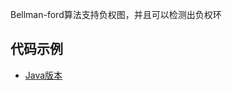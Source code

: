 Bellman-ford算法支持负权图，并且可以检测出负权环

## 代码示例
- [Java版本](../../../../tree/java/WeightGraph/src/BellmanFord.java) 